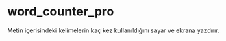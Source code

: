 # word_counter_pro

Metin içerisindeki kelimelerin kaç kez kullanıldığını sayar ve ekrana yazdırır.
